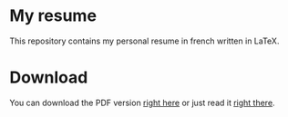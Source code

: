 # My resume

This repository contains my personal resume in french written in LaTeX.

# Download

You can download the PDF version [right here](https://github.com/FlorentClarret/latex-resume/raw/master/output/FlorentClarret_CV.pdf "CV - Florent Clarret - Download") or just read it [right there](https://github.com/FlorentClarret/latex-resume/blob/master/output/FlorentClarret_CV.pdf "CV - Florent Clarret - View").
